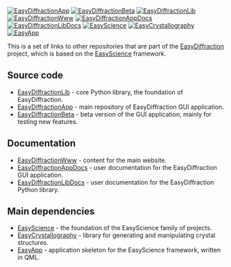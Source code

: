 [101]: https://img.shields.io/badge/App-blue?style=flat-square
[901]: https://github.com/easyscience/easyDiffractionApp
[102]: https://img.shields.io/badge/AppBeta-blue?style=flat-square
[902]: https://github.com/easyscience/EasyDiffractionBeta
[103]: https://img.shields.io/badge/Lib-blue?style=flat-square
[903]: https://github.com/easyscience/EasyDiffractionLib
[104]: https://img.shields.io/badge/Website-olive?style=flat-square
[904]: https://github.com/easyscience/EasyDiffractionWww
[105]: https://img.shields.io/badge/App_Docs-olive?style=flat-square
[905]: https://github.com/easyscience/EasyDiffractionAppDocs
[106]: https://img.shields.io/badge/Lib_Docs-olive?style=flat-square
[906]: https://github.com/easyscience/EasyDiffractionLibDocs
[107]: https://img.shields.io/badge/EasyScience-sienna?style=flat-square
[907]: https://github.com/easyscience/EasyScience
[108]: https://img.shields.io/badge/EasyCrystallography-sienna?style=flat-square
[908]: https://github.com/easyscience/easyCrystallography
[109]: https://img.shields.io/badge/EasyApp-sienna?style=flat-square
[909]: https://github.com/easyscience/easyApp

[![EasyDiffractionApp][101]][901] [![EasyDiffractionBeta][102]][902] [![EasyDiffractionLib][103]][903] [![EasyDiffractionWww][104]][904] [![EasyDiffractionAppDocs][105]][905] [![EasyDiffractionLibDocs][106]][906] [![EasyScience][107]][907] [![EasyCrystallography][108]][908] [![EasyApp][109]][909]

This is a set of links to other repositories that are part of the [EasyDiffraction](https://easydiffraction.org) project, which is based on the [EasyScience](https://easyscience.software) framework.

## Source code

* [EasyDiffractionLib](https://github.com/EasyScience/ЕasyDiffractionLib) - core Python library, the foundation of EasyDiffraction. 
* [EasyDiffractionApp](https://github.com/EasyScience/easyDiffractionApp) - main repository of EasyDiffraction GUI application.   
* [EasyDiffractionBeta](https://github.com/EasyScience/EasyDiffractionBeta) - beta version of the GUI application, mainly for testing new features.  

## Documentation

* [EasyDiffractionWww](https://github.com/EasyScience/EasyDiffractionWww) - content for the main website.
* [EasyDiffractionAppDocs](https://github.com/EasyScience/EasyDiffractionAppDocs) - user documentation for the EasyDiffraction GUI application.  
* [EasyDiffractionLibDocs](https://github.com/EasyScience/EasyDiffractionLibDocs) - user documentation for the EasyDiffraction Python library.  

## Main dependencies

* [EasyScience](https://github.com/EasyScience/EasyScience) - the foundation of the EasyScience family of projects.
* [EasyCrystallography](https://github.com/EasyScience/easyCrystallography) - library for generating and manipulating crystal structures.  
* [EasyApp](https://github.com/EasyScience/easyApp) - application skeleton for the EasyScience framework, written in QML.  

